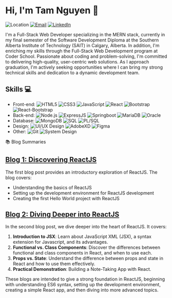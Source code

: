 # Hi, I'm Tam Nguyen 👋

![Location](https://img.shields.io/badge/-Calgary,%20Alberta-blue)
[![Email](https://img.shields.io/badge/Email-nguyenhoangtam279%40gmail.com-green)](mailto:nguyenhoangtam279@gmail.com)
[![LinkedIn](https://img.shields.io/badge/LinkedIn-Tam%20Nguyen-blue?logo=linkedin)](https://www.linkedin.com/in/tamnguyen279)

I'm a Full-Stack Web Developer specializing in the MERN stack, currently in my final semester of the Software Development Diploma at the Southern Alberta Institute of Technology (SAIT) in Calgary, Alberta. In addition, I'm enriching my skills through the Full-Stack Web Development program at Coder School. Passionate about coding and problem-solving, I'm committed to delivering high-quality, user-centric web solutions. As I approach graduation, I'm actively seeking opportunities where I can bring my strong technical skills and dedication to a dynamic development team.

## Skills 💻

- Front-end: ![HTML5](https://img.shields.io/badge/-HTML5-orange?logo=HTML5) ![CSS3](https://img.shields.io/badge/-CSS3-blue?logo=CSS3) ![JavaScript](https://img.shields.io/badge/-JavaScript-yellow?logo=JavaScript) ![React](https://img.shields.io/badge/-React-blue?logo=React) ![Bootstrap](https://img.shields.io/badge/-Bootstrap-purple?logo=Bootstrap) ![React-Bootstrap](https://img.shields.io/badge/-React--Bootstrap-darkblue?logo=React)
- Back-end: ![Node.js](https://img.shields.io/badge/-Node.js-green?logo=Node.js) ![ExpressJS](https://img.shields.io/badge/-ExpressJS-lightgrey) ![Springboot](https://img.shields.io/badge/-Springboot-brightgreen?logo=Spring) ![MariaDB](https://img.shields.io/badge/-MariaDB-blue?logo=MariaDB) ![Oracle](https://img.shields.io/badge/-Oracle-red?logo=Oracle)
- Database: ![MongoDB](https://img.shields.io/badge/-MongoDB-green?logo=MongoDB) ![SQL](https://img.shields.io/badge/-SQL-lightgrey?logo=MySQL) ![PL/SQL](https://img.shields.io/badge/-PL/SQL-yellow?logo=Oracle)
- Design: ![UI/UX Design](https://img.shields.io/badge/-UI%2FUX%20Design-blue) ![AdobeXD](https://img.shields.io/badge/-AdobeXD-purple?logo=Adobe) ![Figma](https://img.shields.io/badge/-Figma-orange?logo=Figma)
- Other: ![Git](https://img.shields.io/badge/-Git-orange?logo=Git) ![System Design](https://img.shields.io/badge/-System%20Design-lightgrey)

📚 Blog Summaries
## [Blog 1: Discovering ReactJS](https://tamdevjourney.blogspot.com/2023/05/blog-post-1-disconvering-reactjs_015955535.html)
The first blog post provides an introductory exploration of ReactJS. The blog covers:
- Understanding the basics of ReactJS
- Setting up the development environment for ReactJS development
- Creating the first Hello World project with ReactJS

## [Blog 2: Diving Deeper into ReactJS](https://tamdevjourney.blogspot.com/2023/05/blog-post-2-diving-deeper-into-reactjs.html)
In the second blog post, we dive deeper into the heart of ReactJS. It covers:
1. **Introduction to JSX**: Learn about JavaScript XML (JSX), a syntax extension for Javascript, and its advantages.
2. **Functional vs. Class Components**: Discover the differences between functional and class components in React, and when to use each.
3. **Props vs. State**: Understand the difference between props and state in React and how to use them effectively.
4. **Practical Demonstration**: Building a Note-Taking App with React.

These blogs are intended to give a strong foundation in ReactJS, beginning with understanding ES6 syntax, setting up the development environment, creating a simple React app, and then diving into more advanced topics.

